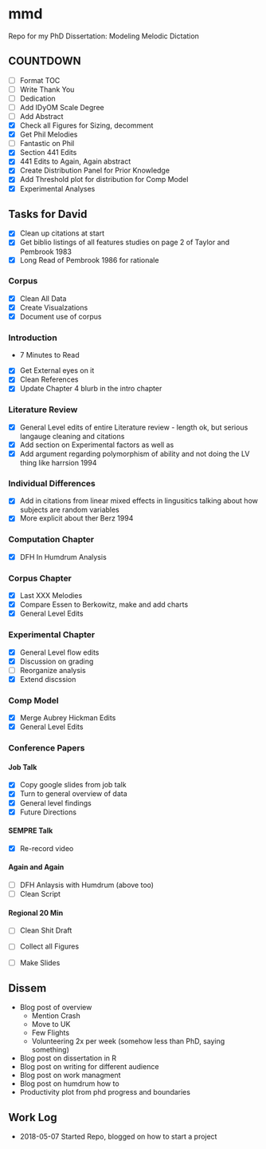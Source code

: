 # mmd

Repo for my PhD Dissertation: Modeling Melodic Dictation

## COUNTDOWN

* [ ] Format TOC 
* [ ] Write Thank You
* [ ] Dedication
* [ ] Add IDyOM Scale Degree
* [ ] Add Abstract
* [X] Check all Figures for Sizing, decomment
* [X] Get Phil Melodies
* [ ] Fantastic on Phil 
* [X] Section 441 Edits
* [X] 441 Edits to Again, Again abstract
* [X] Create Distribution Panel for Prior Knowledge
* [X] Add Threshold plot for distribution for Comp Model 
* [X] Experimental Analyses 

## Tasks for David 

* [X] Clean up citations at start 
* [X] Get biblio listings of all features studies on page 2 of Taylor and Pembrook 1983
* [X] Long Read of Pembrook 1986 for rationale 

### Corpus

* [X] Clean All Data 
* [X] Create Visualzations
* [X] Document use of corpus 

### Introduction 

* 7 Minutes to Read 

* [X] Get External eyes on it 
* [X] Clean References
* [X] Update Chapter 4 blurb in the intro chapter

### Literature Review

* [X] General Level edits of entire Literature review - length ok, but serious langauge cleaning and citations
* [X] Add section on Experimental factors as well as 
* [X] Add argument regarding polymorphism of ability and not doing the LV thing like harrsion 1994

### Individual Differences

* [X] Add in citations from linear mixed effects in lingusitics talking about how subjects are random variables 
* [X] More explicit about ther Berz 1994

### Computation Chapter

* [X] DFH In Humdrum Analysis 

### Corpus Chapter

* [X] Last XXX Melodies 
* [X] Compare Essen to Berkowitz, make and add charts
* [X] General Level Edits

### Experimental Chapter

* [X] General Level flow edits
* [X] Discussion on grading
* [ ] Reorganize analysis 
* [X] Extend discssion

### Comp Model 

* [X] Merge Aubrey Hickman Edits
* [X] General Level Edits

### Conference Papers

#### Job Talk 

* [X] Copy google slides from job talk
* [X] Turn to general overview of data 
* [X] General level findings
* [X] Future Directions 

#### SEMPRE Talk 

* [X] Re-record video 

#### Again and Again

* [ ] DFH Anlaysis with Humdrum (above too)
* [ ] Clean Script 

#### Regional 20 Min 

* [ ] Clean Shit Draft
* [ ] Collect all Figures
* [ ] Make Slides


## Dissem

* Blog post of overview 
	- Mention Crash
	- Move to UK 
	- Few Flights
	- Volunteering 2x per week (somehow less than PhD, saying something) 
* Blog post on dissertation in R
* Blog post on writing for different audience
* Blog post on work managment 
* Blog post on humdrum how to 
* Productivity plot from phd progress and boundaries

## Work Log 

* 2018-05-07 Started Repo, blogged on how to start a project

